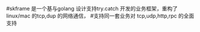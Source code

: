 #skframe 是一个基与golang 设计支持try.catch 开发的业务框架，重构了linux/mac 的tcp,dup 的网络通信，
#支持同一套业务对 tcp,udp,http,rpc 的全面支持 